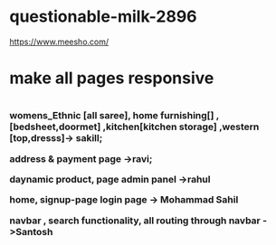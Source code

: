 # questionable-milk-2896
https://www.meesho.com/

<h1>make all pages responsive <h1/>

<h3>
 womens_Ethnic [all saree], home furnishing[] ,[bedsheet,doormet] ,kitchen[kitchen storage] ,western [top,dresss]-> sakill;
<br/>
 
address & payment page ->ravi;

 daynamic product, page admin panel ->rahul

home, signup-page login page -> Mohammad Sahil

navbar , search functionality, all routing through navbar ->Santosh </h3>
